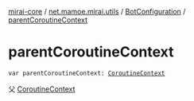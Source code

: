 [mirai-core](../../index.md) / [net.mamoe.mirai.utils](../index.md) / [BotConfiguration](index.md) / [parentCoroutineContext](./parent-coroutine-context.md)

# parentCoroutineContext

`var parentCoroutineContext: `[`CoroutineContext`](https://kotlinlang.org/api/latest/jvm/stdlib/kotlin.coroutines/-coroutine-context/index.html)

父 [CoroutineContext](https://kotlinlang.org/api/latest/jvm/stdlib/kotlin.coroutines/-coroutine-context/index.html)

